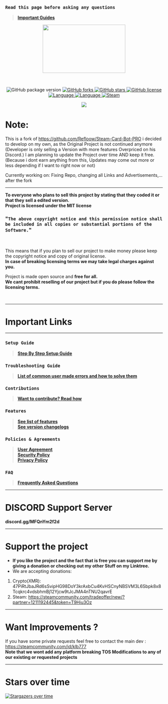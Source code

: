 ### `Read this page before asking any questions`
> **[Important Guides](https://github.com/killerboyyy777/Steam-Card-Bot-PRO#important-links)**<br>

<p align="center">
<img width="264.6" height="154" src="https://i.imgur.com/PUCBfA6.png">
</p>

<br>

<p align= "center">
  <img src="https://img.shields.io/github/package-json/v/killerboyyy777/Steam-Card-Bot-PRO.svg" alt="GitHub package version">
  </a>
    <a href="https://github.com/Refloow/Steam-Card-Bot-PRO/network" target="_blank">
  <img src="https://img.shields.io/github/forks/killerboyyy777/Steam-Card-Bot-PRO.svg?style=plastic" alt="GitHub forks">
  </a>
    <a href="https://github.com/Refloow/Steam-Card-Bot-PRO/stargazers" target="_blank">
  <img src="https://img.shields.io/github/stars/killerboyyy777/Steam-Card-Bot-PRO.svg?style=plastic" alt="GitHub stars">
  </a>
    <a href="https://raw.githubusercontent.com/killerboyyy777/Steam-Card-Bot-PRO/master/LICENSE">
  <img src="https://img.shields.io/badge/license-MIT-blue.svg?style=plastic" alt="GitHub license">
  </a>
    <a href="https://en.wikipedia.org/wiki/Node.js" target="_blank">
  <img src="https://img.shields.io/badge/Uses-Node.js-green" alt="Language">
  </a>
    <a href="https://en.wikipedia.org/wiki/JavaScript" target="_blank">
  <img src="https://img.shields.io/badge/language-JavaScript-yellow.svg" alt="Language">
  </a>
    <a href="https://steamcommunity.com/tradeoffer/new/?partner=1211192445&token=T9Hiu3Oz" target="_blank">
  <img src="https://img.shields.io/badge/steam-donate-yellow.svg" alt="Steam">
  </a>
</p>

<p align= "center">
  <a href="https://linktr.ee/killerboy777" target="_blank">
  <img src="https://img.shields.io/badge/-My%Linktree-red">
  </a>
</p>


# Note:
This is a fork of https://github.com/Refloow/Steam-Card-Bot-PRO i decided to develop on my own, as the Original Project is not continued anymore
(Developer is only selling a Version with more features Overpriced on his Discord.)
I am planning to update the Project over time AND keep it free. 
(Because i dont earn anything from this, Updates may come out more or less depending if I want to right now or not)

Currently working on: Fixing Repo, changing all Links and Advertisements,... after the fork

<hr>

**To everyone who plans to sell this project by stating that they coded it or that they sell a edited version.**<br>
**Project is licensed under the MIT license**<br>

### "`The above copyright notice and this permission notice shall be included in all copies or substantial portions of the Software.`"<br>

<br>

This means that if you plan to sell our project to make money please keep the copyright notice and copy of original license. <br>
**In case of breaking licensing terms we may take legal charges against you.**

Project is made open source and **free for all.**<br>
**We cant prohibit reselling of our project but if you do please follow the licensing terms.**<br> 

<br>
<hr>

# Important Links

<hr>

### `Setup Guide`
> **[Step By Step Setup Guide](https://github.com/Refloow/Steam-Card-Bot-PRO/wiki)**<br>
### `Troubleshooting Guide`
> **[List of common user made errors and how to solve them](https://refloow.com/Open-Source-Projects/troubleshooting)**<br>
### `Contributions`
> **[Want to contribute? Read how](https://github.com/Refloow/Steam-Card-Bot-PRO/blob/master/.github/CONTRIBUTING.md)**<br>
### `Features`
> **[See list of features](https://github.com/Refloow/Steam-Card-Bot-PRO/blob/master/.github/FEATURES.md)**<br>
> **[See version changelogs](https://github.com/Refloow/Steam-Card-Bot-PRO/blob/master/.github/changelog.md)**<br>
### `Policies & Agreements`
> **[User Agreement](https://github.com/Refloow/Steam-Card-Bot-PRO/blob/master/.github/USER_AGREEMENT.md)**<br>
> **[Security Policy](https://github.com/Refloow/Steam-Card-Bot-PRO/security/policy)**<br>
> **[Privacy Policy](https://github.com/Refloow/Steam-Card-Bot-PRO/blob/master/.github/PRIVACY.md)**<br>
### `FAQ`
> **[Frequently Asked Questions](https://github.com/Refloow/Steam-Card-Bot-PRO/wiki/FAQ---Frequently-Asked-Questions)**<br>
<hr>

# DISCORD Support Server

**discord.gg/MFQnYm2f2d**

<hr>

# Support the project
- **If you like the project and the fact that is free you can support me by giving a donation or checking out my other Stuff on my Linktree.**
- We are accepting donations:

1. Crypto(XMR): 47PiRtJbaJRd6sSvipHG98DoY3krAxbCu4KvHSCnyNBSVM3L6Sbpk8x8Tcqkrc4vdsbhmBj12Yjcw9tJcJMA4nTNU2qavrE
2. Steam: https://steamcommunity.com/tradeoffer/new/?partner=1211192445&token=T9Hiu3Oz

<hr>

# Want Improvements ?

If you have some private requests feel free to contact the main dev : https://steamcommunity.com/id/klb777<br>
**Note that we wont add any platform breaking TOS Modifications to any of our existing or requested projects**


<hr>

# Stars over time 

[![Stargazers over time](https://starchart.cc/killerboyyy777/Steam-Card-Bot-PRO.svg)](https://starchart.cc/killerboyyy777/Steam-Card-Bot-PRO)

